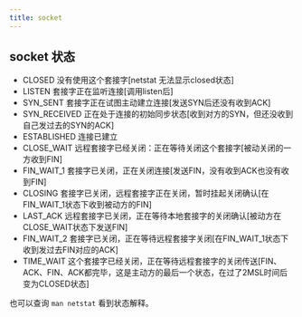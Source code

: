 ```yaml
---
title: socket
---
```



## socket 状态

- CLOSED        没有使用这个套接字[netstat 无法显示closed状态]
- LISTEN        套接字正在监听连接[调用listen后]
- SYN_SENT      套接字正在试图主动建立连接[发送SYN后还没有收到ACK]
- SYN_RECEIVED  正在处于连接的初始同步状态[收到对方的SYN，但还没收到自己发过去的SYN的ACK]
- ESTABLISHED   连接已建立
- CLOSE_WAIT    远程套接字已经关闭：正在等待关闭这个套接字[被动关闭的一方收到FIN]
- FIN_WAIT_1    套接字已关闭，正在关闭连接[发送FIN，没有收到ACK也没有收到FIN]
- CLOSING       套接字已关闭，远程套接字正在关闭，暂时挂起关闭确认[在FIN_WAIT_1状态下收到被动方的FIN]
- LAST_ACK      远程套接字已关闭，正在等待本地套接字的关闭确认[被动方在CLOSE_WAIT状态下发送FIN]
- FIN_WAIT_2    套接字已关闭，正在等待远程套接字关闭[在FIN_WAIT_1状态下收到发过去FIN对应的ACK]
- TIME_WAIT     这个套接字已经关闭，正在等待远程套接字的关闭传送[FIN、ACK、FIN、ACK都完毕，这是主动方的最后一个状态，在过了2MSL时间后变为CLOSED状态]

也可以查询 `man netstat` 看到状态解释。

